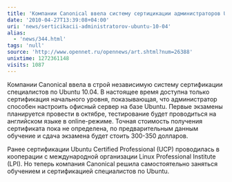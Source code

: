 ```yaml
---
title: 'Компании Canonical ввела систему сертицикации администраторов Ubuntu 10.04 '
date: '2010-04-27T13:39:08+04:00'
uri: 'news/serticikacii-administratorov-ubuntu-10-04'
alias: 
  - 'news/344.html'
tags: 'null'
source: 'http://www.opennet.ru/opennews/art.shtml?num=26388'
unixtime: 1272361148
visits: 1087
---
```

Компании Canonical ввела в строй независимую систему сертификации специалистов по Ubuntu 10.04. В настоящее время доступна только сертификация начального уровня, показывающая, что администратор способен настроить офисный сервер на базе Ubuntu. Первые экзамены планируется провести в октябре, тестирование будет проводиться на английском языке в online-режиме. Точная стоимость получения сертификата пока не определена, по предварительным данным обучение и сдача экзамена будет стоить 300-350 долларов.

Ранее сертификации Ubuntu Certified Professional (UCP) проводилась в кооперации с международной организации Linux Professional Institute (LPI). Но теперь компания Canonical решила самостоятельно заняться обучением и сертификацией специалистов по Ubuntu.
